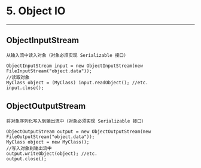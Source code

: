 ﻿# 5. Object IO
---

## **ObjectInputStream**
    从输入流中读入对象（对象必须实现 Serializable 接口）
    
```
ObjectInputStream input = new ObjectInputStream(new FileInputStream("object.data"));
//读取对象
MyClass object = (MyClass) input.readObject(); //etc.
input.close();
```

## **ObjectOutputStream**
    将对象序列化写入到输出流中（对象必须实现 Serializable 接口）
    
```
ObjectOutputStream output = new ObjectOutputStream(new FileOutputStream("object.data"));
MyClass object = new MyClass();  
//写入对象到输出流中
output.writeObject(object); //etc.
output.close();

```